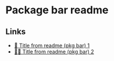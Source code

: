 # Package bar readme

## Links

- [🐻 Title from readme (pkg bar) 1](https://github.com/ldez)
- [🐻‍❄️ Title from readme (pkg bar) 2](https://bento.me/ldez)
